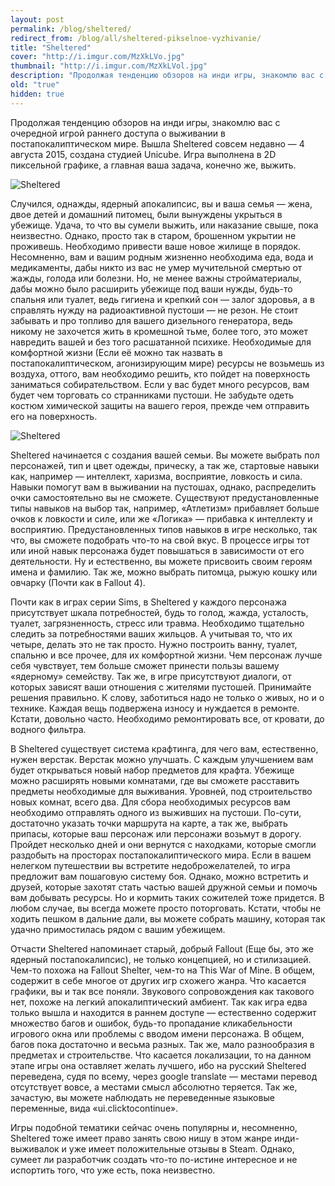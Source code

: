 ```yaml
---
layout: post
permalink: /blog/sheltered/
redirect_from: /blog/all/sheltered-pikselnoe-vyzhivanie/
title: "Sheltered"
cover: "http://i.imgur.com/MzXkLVo.jpg"
thumbnail: "http://i.imgur.com/MzXkLVol.jpg"
description: "Продолжая тенденцию обзоров на инди игры, знакомлю вас с очередной игрой раннего доступа о выживании в постапокалиптическом мире. Вышла Sheltered совсем недавно — 4 августа 2015, создана студией Unicube. Игра выполнена в 2D пиксельной графике, а главная ваша задача, конечно же, выжить."
old: "true"
hidden: true
---
```


Продолжая тенденцию обзоров на инди игры, знакомлю вас с очередной игрой раннего доступа о выживании в постапокалиптическом мире. Вышла Sheltered совсем недавно — 4 августа 2015, создана студией Unicube. Игра выполнена в 2D пиксельной графике, а главная ваша задача, конечно же, выжить.

![Sheltered](http://i.imgur.com/aHsRu4E.png)

Случился, однажды, ядерный апокалипсис, вы и ваша семья — жена, двое детей и домашний питомец, были вынуждены укрыться в убежище. Удача, то что вы сумели выжить, или наказание свыше, пока неизвестно. Однако, просто так в старом, брошенном укрытии не проживешь. Необходимо привести ваше новое жилище в порядок. Несомненно, вам и вашим родным жизненно необходима еда, вода и медикаменты, дабы никто из вас не умер мучительной смертью от жажды, голода или болезни. Но, не менее важны стройматериалы, дабы можно было расширить убежище под ваши нужды, будь-то спальня или туалет, ведь гигиена и крепкий сон — залог здоровья, а в справлять нужду на радиоактивной пустоши — не резон. Не стоит забывать и про топливо для вашего дизельного генератора, ведь никому не захочется жить в кромешной тьме, более того, это может навредить вашей и без того расшатанной психике. Необходимые для комфортной жизни (Если её можно так назвать в постапокалиптическом, агонизирующим мире) ресурсы не возьмешь из воздуха, оттого, вам необходимо решить, кто пойдет на поверхность заниматься собирательством. Если у вас будет много ресурсов, вам будет чем торговать со странниками пустоши. Не забудьте одеть костюм химической защиты на вашего героя, прежде чем отправить его на поверхность.

![Sheltered](http://i.imgur.com/JBGJIvC.jpg)

Sheltered начинается с создания вашей семьи. Вы можете выбрать пол персонажей, тип и цвет одежды, прическу, а так же, стартовые навыки как, например — интеллект, харизма, восприятие, ловкость и сила. Навыки помогут вам в выживании на пустошах, однако, распределить очки самостоятельно вы не сможете. Существуют предустановленные типы навыков на выбор так, например, «Атлетизм» прибавляет больше очков к ловкости и силе, или же «Логика» — прибавка к интеллекту и восприятию. Предустановленных типов навыков в игре несколько, так что, вы сможете подобрать что-то на свой вкус. В процессе игры тот или иной навык персонажа будет повышаться в зависимости от его деятельности. Ну и естественно, вы можете присвоить своим героям имена и фамилию. Так же, можно выбрать питомца, рыжую кошку или овчарку (Почти как в Fallout 4).

Почти как в играх серии Sims, в Sheltered у каждого персонажа присутствует шкала потребностей, будь то голод, жажда, усталость, туалет, загрязненность, стресс или травма. Необходимо тщательно следить за потребностями ваших жильцов. А учитывая то, что их четыре, делать это не так просто. Нужно построить ванну, туалет, спальню и все прочее, для их комфортной жизни. Чем персонаж лучше себя чувствует, тем больше сможет принести пользы вашему «ядерному» семейству. Так же, в игре присутствуют диалоги, от которых зависят ваши отношения с жителями пустошей. Принимайте решения правильно. К слову, заботиться надо не только о живых, но и о технике. Каждая вещь подвержена износу и нуждается в ремонте. Кстати, довольно часто. Необходимо ремонтировать все, от кровати, до водного фильтра.

В Sheltered существует система крафтинга, для чего вам, естественно, нужен верстак. Верстак можно улучшать. С каждым улучшением вам будет открываться новый набор предметов для крафта. Убежище можно расширять новыми комнатами, где вы сможете расставить предметы необходимые для выживания. Уровней, под строительство новых комнат, всего два. Для сбора необходимых ресурсов вам необходимо отправлять одного из выживших на пустоши. По-сути, достаточно указать точки маршрута на карте, а так же, выбрать припасы, которые ваш персонаж или персонажи возьмут в дорогу. Пройдет несколько дней и они вернутся с находками, которые смогли раздобыть на просторах постапокалиптического мира. Если в вашем нелегком путешествии вы встретите недоброжелателей, то игра предложит вам пошаговую систему боя. Однако, можно встретить и друзей, которые захотят стать частью вашей дружной семьи и помочь вам добывать ресурсы. Но и кормить таких сожителей тоже придется. В любом случае, вы всегда можете просто поторговать. Кстати, чтобы не ходить пешком в дальние дали, вы можете собрать машину, которая так удачно примостилась рядом с вашим убежищем.

Отчасти Sheltered напоминает старый, добрый Fallout (Еще бы, это же ядерный постапокалипсис), не только концепцией, но и стилизацией. Чем-то похожа на Fallout Shelter, чем-то на This War of Mine. В общем, содержит в себе многое от других игр схожего жанра. Что касается графики, вы и так все поняли. Звукового сопровождения как такового нет, похоже на легкий апокалиптический амбиент. Так как игра едва только вышла и находится в раннем доступе — естественно содержит множество багов и ошибок, будь-то пропадание кликабельности игрового окна или проблемы с вводом имени персонажа. В общем, багов пока достаточно и весьма разных. Так же, мало разнообразия в предметах и строительстве. Что касается локализации, то на данном этапе игры она оставляет желать лучшего, ибо на русский Sheltered переведена, судя по всему, через google translate — местами перевод отсутствует вовсе, а местами смысл абсолютно теряется. Так же, зачастую, вы можете наблюдать не переведенные языковые переменные, вида «ui.clicktocontinue».

Игры подобной тематики сейчас очень популярны и, несомненно, Sheltered тоже имеет право занять свою нишу в этом жанре инди-выживалок и уже имеет положительные отзывы в Steam. Однако, сумеет ли разработчик создать что-то по-истине интересное и не испортить того, что уже есть, пока неизвестно.